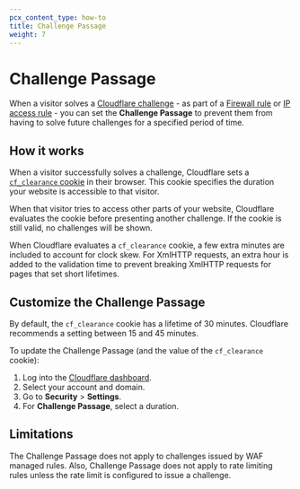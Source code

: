 ```yaml
---
pcx_content_type: how-to
title: Challenge Passage
weight: 7
---
```


# Challenge Passage

When a visitor solves a [Cloudflare challenge](/fundamentals/get-started/concepts/cloudflare-challenges/) - as part of a [Firewall rule](/firewall/cf-firewall-rules/) or [IP access rule](/waf/tools/ip-access-rules/) - you can set the **Challenge Passage** to prevent them from having to solve future challenges for a specified period of time.

## How it works

When a visitor successfully solves a challenge, Cloudflare sets a [`cf_clearance` cookie](/fundamentals/get-started/reference/cloudflare-cookies/#additional-cookies-used-by-the-challenge-platform) in their browser. This cookie specifies the duration your website is accessible to that visitor.

When that visitor tries to access other parts of your website, Cloudflare evaluates the cookie before presenting another challenge. If the cookie is still valid, no challenges will be shown.

When Cloudflare evaluates a `cf_clearance` cookie, a few extra minutes are included to account for clock skew. For XmlHTTP requests, an extra hour is added to the validation time to prevent breaking XmlHTTP requests for pages that set short lifetimes.

## Customize the Challenge Passage

By default, the `cf_clearance` cookie has a lifetime of 30 minutes. Cloudflare recommends a setting between 15 and 45 minutes.  

To update the Challenge Passage (and the value of the `cf_clearance` cookie):

1. Log into the [Cloudflare dashboard](https://dash.cloudflare.com).
2. Select your account and domain.
3. Go to **Security** > **Settings**.
4. For **Challenge Passage**, select a duration.

## Limitations

The Challenge Passage does not apply to challenges issued by WAF managed rules. Also, Challenge Passage does not apply to rate limiting rules unless the rate limit is configured to issue a challenge.